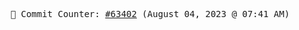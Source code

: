 <p align="center">
    <samp>
        📮 Commit Counter: <a href="https://github.com/Javascript-void0/Javascript-void0/commits/main">#63402</a> (August 04, 2023 @ 07:41 AM)
    </samp>
</p>